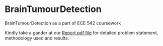 # BrainTumourDetection
BrainTumourDetection as a part of ECE 542 coursework


Kindly take a gander at our [Report pdf file](Brain_Tumor_Detection_using_Convolutional_Neural_Network.pdf) for detailed problem statement, methodology used and results.
